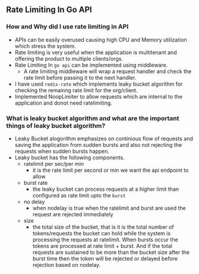 ## Rate Limiting In Go API 

### How and Why did I use rate limiting in API
- APIs can be easily overused causing high CPU and Memory utilization which stress the system. 
- Rate limiting is very useful when the application is multitenant and offering the product to multiple clients/orgs.
- Rate Limiting In `go api` can be implemented using middleware.
    - A rate limiting middleware will wrap a request handler and check the rate limit before passing it to the next handler.
- I have used `redis-rate` which implements leaky bucket algorithm for checking the remainng rate limit for the org/client.
- Implemented NoopLimiter to allow requests which are internal to the application and donot need ratelimiting. 


### What is leaky bucket algorithm and what are the important things of leaky bucket algorithm?
- Leaky Bucket alogorithm emphasizes on continious flow of requests and saving the application from sudden bursts and also not rejecting the requests when sudden bursts happen. 
- Leaky bucket has the following components.
    - ratelimit per sec/per min
        - it is the rate limit per second or min we want the api endpoint to allow 
    - burst rate
        - the leaky bucket can process requests at a higher limit than configured as rate limit upto the `burst`
    - no delay
        - when nodelay is true when the ratelimit and burst are used the request are rejected immediately  
    - size
        - the total size of the bucket, that is it is the total number of tokens/requests the bucket can hold while the system is processing the requests at ratelimit. When bursts occur the tokens are processed at rate limit + burst. And if the total requests are sustained to be more than the bucket size after the burst time then the token will be rejected or delayed before rejection based on nodelay.